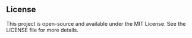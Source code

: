 ## License
This project is open-source and available under the MIT License. See the LICENSE file for more details.

